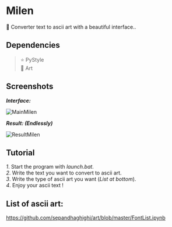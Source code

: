 # Milen
👾 Converter text to ascii art with a beautiful interface..

## Dependencies

> ⭐️ PyStyle  
> 🌙 Art  

## Screenshots

***Interface:***

![MainMilen](https://user-images.githubusercontent.com/101132662/158017071-a78e0e81-f5da-46e9-a8d3-d986d25feaef.PNG)

***Result: (Endlessly)***

![ResultMilen](https://user-images.githubusercontent.com/101132662/158017217-9ac9c3f1-7361-4beb-bd25-2888210332aa.PNG)

## Tutorial

*1*. Start the program with *launch.bat*.  
*2*. Write the text you want to convert to ascii art.  
*3*. Write the type of ascii art you want (*List at bottom*).  
*4*. Enjoy your ascii text !

## List of ascii art:

https://github.com/sepandhaghighi/art/blob/master/FontList.ipynb
